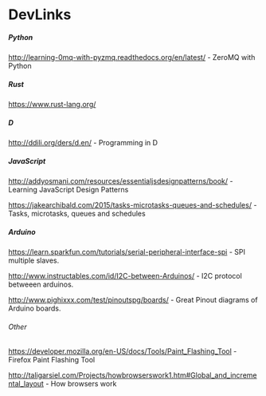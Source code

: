 # DevLinks

##### Python
http://learning-0mq-with-pyzmq.readthedocs.org/en/latest/ - ZeroMQ with Python


##### Rust
https://www.rust-lang.org/


##### D
http://ddili.org/ders/d.en/ - Programming in D


##### JavaScript
http://addyosmani.com/resources/essentialjsdesignpatterns/book/ - Learning JavaScript Design Patterns

https://jakearchibald.com/2015/tasks-microtasks-queues-and-schedules/ - Tasks, microtasks, queues and schedules


##### Arduino
https://learn.sparkfun.com/tutorials/serial-peripheral-interface-spi - SPI multiple slaves.

http://www.instructables.com/id/I2C-between-Arduinos/ - I2C protocol betweeen arduinos.

http://www.pighixxx.com/test/pinoutspg/boards/ - Great Pinout diagrams of Arduino boards.

###### Other
https://developer.mozilla.org/en-US/docs/Tools/Paint_Flashing_Tool - Firefox Paint Flashing Tool

http://taligarsiel.com/Projects/howbrowserswork1.htm#Global_and_incremental_layout - How browsers work
